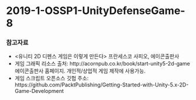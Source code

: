 # 2019-1-OSSP1-UnityDefenseGame-8

<h3>참고자료</h3>
<ul>
  <li><유니티 2D 디펜스 게임은 이렇게 만든다> 프란세스코 사피오, 에이콘출판사</li>
<li>게임 그래픽 리소스 출처: http://acornpub.co.kr/book/start-unity5-2d-game 에이콘출판사 홈페이지. 개인적/상업적 게임 제작에 사용가능.</li>
<li>게임 스크립트 오픈소스 깃헙 주소: https://github.com/PacktPublishing/Getting-Started-with-Unity-5.x-2D-Game-Development</li>
</ul>
